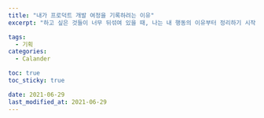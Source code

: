 ```yaml
---
title: "내가 프로덕트 개발 여정을 기록하려는 이유"
excerpt: "하고 싶은 것들이 너무 뒤섞여 있을 때, 나는 내 행동의 이유부터 정리하기 시작했다."

tags:
  - 기획
categories:
  - Calander

toc: true
toc_sticky: true

date: 2021-06-29
last_modified_at: 2021-06-29
---
```


